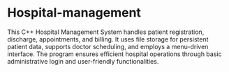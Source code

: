 # Hospital-management
This C++ Hospital Management System handles patient registration, discharge, appointments, and billing. It uses file storage for persistent patient data, supports doctor scheduling, and employs a menu-driven interface. The program ensures efficient hospital operations through basic administrative login and user-friendly functionalities.
